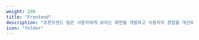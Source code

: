 ```yaml
---
weight: 200
title: "Frontend"
description: "프론트엔드 팀은 사용자에게 보이는 화면을 개발하고 사용자의 경험을 개선해요. "
icon: "folder"
---
```

